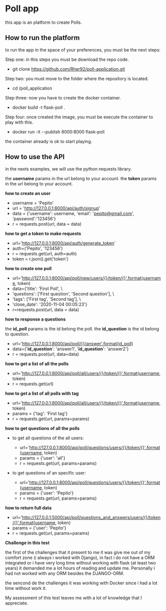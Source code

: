 # Poll app

this app is an platform to create Polls.

## How to run the platform ##

to run the app in the space of your preferences, you must be the next steps:

Step one:
  in this steps you must be download the repo code. 
  
  * git clone https://github.com/Rher92/poll-application.git

Step two:
  you must move to the folder where the repository is located.
  
  * cd /poll_application
  
Step three:
  now you have to create the docker container.
  
  * docker build -t flask-poll .
  
Step four:
  once created the image, you must be execute the container to play with this.
  
  * docker run -it --publish 8000:8000 flask-poll

  the container already is ok to start playing.
  
  
## How to use the API ##

in the nexts examples, we will use the python requests library.

the **username** params in the url belong to your account.
the **token** params in the url belong to your account.

**how to create an user**
  
  - username = 'Pepito'
  - url = 'http://127.0.0.1:8000/api/auth/signup'
  - data = {'username': username, 'email': 'pepito@gmail.com', 'password':'123456'}
  - r = requests.post(url, data = data)


**how to get a token to make requests**

  - url='http://127.0.0.1:8000/api/auth/generate_token'
  - auth=('Pepito', '123456')
  - r = requests.get(url, auth=auth)
  - token = r.json().get('token')


**how to create one poll**

  - url='http://127.0.0.1:8000/api/poll/new/users/{}/token/{}'.format(username, token)
  - data={'title': 'First Poll', \
  - 'questions': ['First question', 'Second question'], \
  - 'tags': ['First tag', 'Second tag'], \
  - 'close_date': '2020-11-04 00:05:23'}
  - r=requests.post(url, data = data)


**how to response a questions**

  the **id_poll** params is the id belong the poll.
  the **id_question** is the id belong to question.

  - url='http://127.0.0.1:8000/api/poll/{}/answer'.format(id_poll)
  - data={'**id_question**': 'answer1', '**id_question**': 'answer2'}
  - r = requests.post(url, data=data)


**how to get a list of all the polls**

  - url='http://127.0.0.1:8000/api/poll/all/users/{}/token/{}'.format(username, token)
  - r = requests.get(url)
  
  
**how to get a list of all polls with tag**

  - url='http://127.0.0.1:8000/api/poll/all/users/{}/token/{}'.format(username, token)
  - params = {'tag': 'First tag'}
  - r = requests.get(url, params=params)
  

**how to get questions of all the polls**

  - to get all questions of the all users:
      - url='http://127.0.0.1:8000/api/poll/questions/users/{}/token/{}'.format(username, token)
      - params = {'user': 'all'}
      - r = requests.get(url, params=params)

  - to get questions of an specific user:
      - url='http://127.0.0.1:8000/api/poll/questions/users/{}/token/{}'.format(username, token)
      - params = {'user': 'Pepito'}
      - r = requests.get(url, params=params)
  
  
**how to return full data**
 
  - url='http://127.0.0.1:5000/api/poll/questions_and_answers/users/{}/token/{}'.format(username, token)
  - params = {'user': 'Pepito'}
  - r = requests.get(url, params=params)  



**Challenge in this test**

the first of the challenges that it present to me it was give me out of my comfort zone (i always i worked with Django), in fact i do not have a ORM integrated or i have very long time without  working with flask (at least two years) it demanded me a lot hours of reading and update me. Personally i had not worked with any ORM besides the DJANGO-ORM.

the sencond de the challenges it was working with Docker since i had a lot time without work it.

My assessment of this test leaves me with a lot of knowledge that I appreciate.
